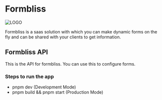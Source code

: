 <h1>Formbliss</h1>
<img src="https://github.com/Akshay-Priyadarshi/formbliss-client/blob/main/public/android-chrome-192x192.png?raw=true" alt="LOGO"/>
<p>
    Formbliss is a saas solution with which you can make dynamic forms on the fly and can be shared with your clients to get information.
</p>

<h2>
    Formbliss API
</h2>
<p>
    This is the API for formbliss. You can use this to configure forms.
</p>
<h3>
    Steps to run the app 
</h3>
<ul>
    <li>pnpm dev (Development Mode)</li>
    <li>pnpm build && pnpm start (Production Mode)</li>
</ul>
